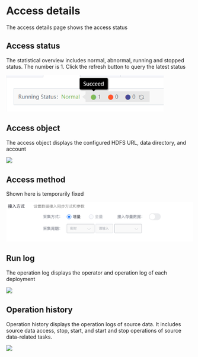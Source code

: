# Access details

The access details page shows the access status

## Access status

The statistical overview includes normal, abnormal, running and stopped status. The number is 1. Click the refresh button to query the latest status

![](../../../../assets/deploy_status_summary.png)

## Access object

The access object displays the configured HDFS URL, data directory, and account

![](../../../../assets/access_scope_tdw.png)

## Access method

Shown here is temporarily fixed

![](../../../../assets/access_method_tglog.png)

## Run log

The operation log displays the operator and operation log of each deployment

![](../../../../assets/access_log_tdw.png)



## Operation history

Operation history displays the operation logs of source data. It includes source data access, stop, start, and start and stop operations of source data-related tasks.

![](../../../../assets/access_history_tdw.png)